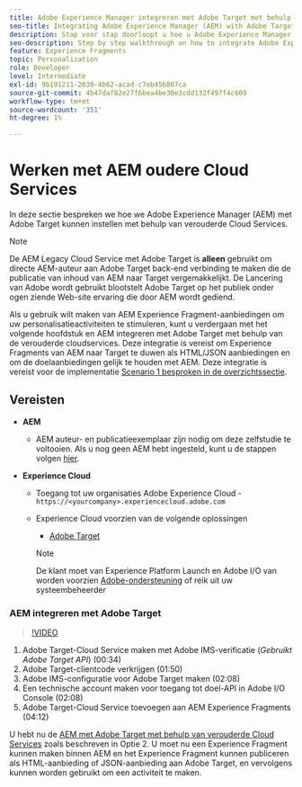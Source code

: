 ```yaml
---
title: Adobe Experience Manager integreren met Adobe Target met behulp van Cloud Services
seo-title: Integrating Adobe Experience Manager (AEM) with Adobe Target using Legacy Cloud Services
description: Stap voor stap doorloopt u hoe u Adobe Experience Manager (AEM) met Adobe Target kunt integreren met AEM Cloud Service
seo-description: Step by step walkthrough on how to integrate Adobe Experience Manager (AEM) with Adobe Target using AEM Cloud Service
feature: Experience Fragments
topic: Personalization
role: Developer
level: Intermediate
exl-id: 9b191211-2030-4b62-acad-c7eb45b807ca
source-git-commit: 4b47daf82e27f6bea4be30e3cdd132f497f4c609
workflow-type: tm+mt
source-wordcount: '351'
ht-degree: 1%

---
```


# Werken met AEM oudere Cloud Services

In deze sectie bespreken we hoe we Adobe Experience Manager (AEM) met Adobe Target kunnen instellen met behulp van verouderde Cloud Services.

>[!NOTE]
>
> De AEM Legacy Cloud Service met Adobe Target is **alleen** gebruikt om directe AEM-auteur aan Adobe Target back-end verbinding te maken die de publicatie van inhoud van AEM naar Target vergemakkelijkt. De Lancering van Adobe wordt gebruikt blootstelt Adobe Target op het publiek onder ogen ziende Web-site ervaring die door AEM wordt gediend.

Als u gebruik wilt maken van AEM Experience Fragment-aanbiedingen om uw personalisatieactiviteiten te stimuleren, kunt u verdergaan met het volgende hoofdstuk en AEM integreren met Adobe Target met behulp van de verouderde cloudservices. Deze integratie is vereist om Experience Fragments van AEM naar Target te duwen als HTML/JSON aanbiedingen en om de doelaanbiedingen gelijk te houden met AEM. Deze integratie is vereist voor de implementatie [Scenario 1 besproken in de overzichtssectie](./overview.md#personalization-using-aem-experience-fragment).

## Vereisten

* **AEM**

   * AEM auteur- en publicatieexemplaar zijn nodig om deze zelfstudie te voltooien. Als u nog geen AEM hebt ingesteld, kunt u de stappen volgen [hier](./implementation.md#set-up-aem).

* **Experience Cloud**
   * Toegang tot uw organisaties Adobe Experience Cloud - `https://<yourcompany>.experiencecloud.adobe.com`
   * Experience Cloud voorzien van de volgende oplossingen
      * [Adobe Target](https://experiencecloud.adobe.com)

      >[!NOTE]
      >
      > De klant moet van Experience Platform Launch en Adobe I/O van worden voorzien [Adobe-ondersteuning](https://helpx.adobe.com/nl/contact/enterprise-support.ec.html) of reik uit uw systeembeheerder


### AEM integreren met Adobe Target

>[!VIDEO](https://video.tv.adobe.com/v/28428?quality=12&learn=on)

1. Adobe Target-Cloud Service maken met Adobe IMS-verificatie (*Gebruikt Adobe Target API*) (00:34)
2. Adobe Target-clientcode verkrijgen (01:50)
3. Adobe IMS-configuratie voor Adobe Target maken (02:08)
4. Een technische account maken voor toegang tot doel-API in Adobe I/O Console (02:08)
5. Adobe Target-Cloud Service toevoegen aan AEM Experience Fragments (04:12)

U hebt nu de [AEM met Adobe Target met behulp van verouderde Cloud Services](./using-aem-cloud-services.md#integrating-aem-target-options) zoals beschreven in Optie 2. U moet nu een Experience Fragment kunnen maken binnen AEM en het Experience Fragment kunnen publiceren als HTML-aanbieding of JSON-aanbieding aan Adobe Target, en vervolgens kunnen worden gebruikt om een activiteit te maken.
